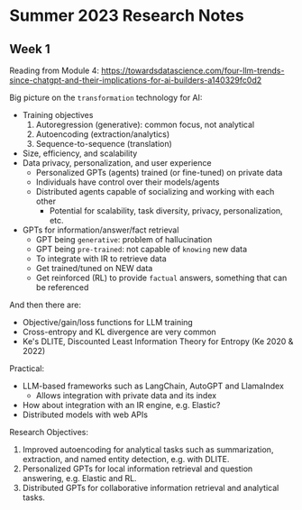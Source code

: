 
# Summer 2023 Research Notes

## Week 1

Reading from Module 4: 
https://towardsdatascience.com/four-llm-trends-since-chatgpt-and-their-implications-for-ai-builders-a140329fc0d2

Big picture on the `transformation` technology for AI: 

* Training objectives
  1. Autoregression (generative): common focus, not analytical
  2. Autoencoding (extraction/analytics)
  3. Sequence-to-sequence (translation)
* Size, efficiency, and scalability
* Data privacy, personalization, and user experience
  * Personalized GPTs (agents) trained (or fine-tuned) on private data
  * Individuals have control over their models/agents
  * Distributed agents capable of socializing and working with each other
    * Potential for scalability, task diversity, privacy, personalization, etc.
* GPTs for information/answer/fact retrieval
  * GPT being `generative`: problem of hallucination
  * GPT being `pre-trained`: not capable of `knowing` new data
  * To integrate with IR to retrieve data
  * Get trained/tuned on NEW data
  * Get reinforced (RL) to provide `factual` answers, something that can be referenced

And then there are: 
* Objective/gain/loss functions for LLM training
* Cross-entropy and KL divergence are very common
* Ke's DLITE, Discounted Least Information Theory for Entropy (Ke 2020 & 2022)

Practical: 
* LLM-based frameworks such as LangChain, AutoGPT and LlamaIndex
  * Allows integration with private data and its index
* How about integration with an IR engine, e.g. Elastic? 
* Distributed models with web APIs

Research Objectives: 
1. Improved autoencoding for analytical tasks such as summarization, extraction, and named entity detection, e.g. with DLITE. 
1. Personalized GPTs for local information retrieval and question answering, e.g. Elastic and RL. 
2. Distributed GPTs for collaborative information retrieval and analytical tasks. 


